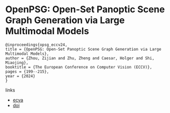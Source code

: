 # OpenPSG: Open-Set Panoptic Scene Graph Generation via Large Multimodal Models

```
@inproceedings{opsg_eccv24,
title = {OpenPSG: Open-Set Panoptic Scene Graph Generation via Large Multimodal Models},
author = {Zhou, Zijian and Zhu, Zheng and Caesar, Holger and Shi, Miaojing},
booktitle = {The European Conference on Computer Vision (ECCV)},
pages = {199--215},
year = {2024}
}
```

links
- [ecva](https://www.ecva.net/papers/eccv_2024/papers_ECCV/html/1552_ECCV_2024_paper.php)
- [doi](https://link.springer.com/chapter/10.1007/978-3-031-72684-2_12)
